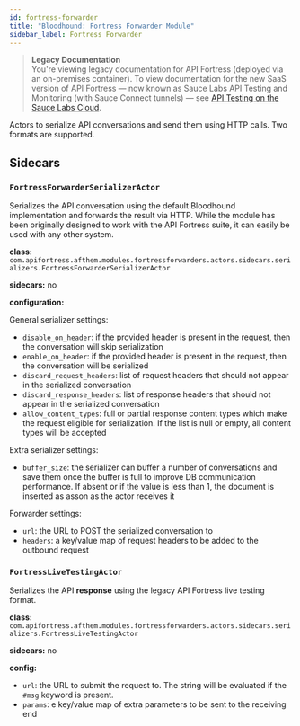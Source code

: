 ```yaml
---
id: fortress-forwarder
title: "Bloodhound: Fortress Forwarder Module"
sidebar_label: Fortress Forwarder
---
```


>**Legacy Documentation**<br/>You're viewing legacy documentation for API Fortress (deployed via an on-premises container). To view documentation for the new SaaS version of API Fortress &#8212; now known as Sauce Labs API Testing and Monitoring (with Sauce Connect tunnels) &#8212; see [API Testing on the Sauce Labs Cloud](/api-testing/).

Actors to serialize API conversations and send them using HTTP calls. Two formats are supported.

## Sidecars

### `FortressForwarderSerializerActor`

Serializes the API conversation using the default Bloodhound implementation and forwards the result via HTTP. While the
module has been originally designed to work with the API Fortress suite, it can easily be used with any other system.

**class:** `com.apifortress.afthem.modules.fortressforwarders.actors.sidecars.serializers.FortressForwarderSerializerActor`

**sidecars:** no

**configuration:**

General serializer settings:

* `disable_on_header`: if the provided header is present in the request, then the conversation will skip serialization
* `enable_on_header`: if the provided header is present in the request, then the conversation will be serialized
* `discard_request_headers`: list of request headers that should not appear in the serialized conversation
* `discard_response_headers`: list of response headers that should not appear in the serialized conversation
* `allow_content_types`: full or partial response content types which make the request eligible for serialization. If
the list is null or empty, all content types will be accepted

Extra serializer settings:

* `buffer_size`: the serializer can buffer a number of conversations and save them once the buffer is full to improve
DB communication performance. If absent or if the value is less than 1, the document is inserted as asson as the actor
receives it

Forwarder settings:

* `url`: the URL to POST the serialized conversation to
* `headers`: a key/value map of request headers to be added to the outbound request

### `FortressLiveTestingActor`

Serializes the API **response** using the legacy API Fortress live testing format.

**class:** `com.apifortress.afthem.modules.fortressforwarders.actors.sidecars.serializers.FortressLiveTestingActor`

**sidecars:** no

**config:**

* `url`: the URL to submit the request to. The string will be evaluated if the `#msg` keyword is present.
* `params`: e key/value map of extra parameters to be sent to the receiving end
